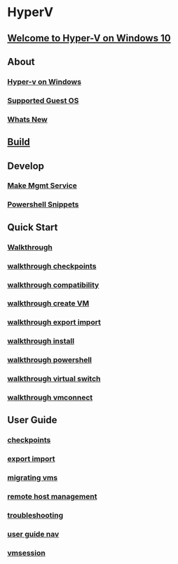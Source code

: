 # HyperV

## [Welcome to Hyper-V on Windows 10](windows_welcome.md)

## About

### [Hyper-v on Windows](about/hyperv_on_windows_new.md)

### [Supported Guest OS](about/supported_guest_os.md)

### [Whats New](about/whats_new.md)

## [Build](about/build.md)

## Develop

### [Make Mgmt Service](develop/make_mgmt_service.md)

### [Powershell Snippets](develop/powershell_snippets.md)

## Quick Start

### [Walkthrough](quick_start/walkthrough.md)

### [walkthrough checkpoints](quick_start/walkthrough_checkpoints.md)

### [walkthrough compatibility](quick_start/walkthrough_compatibility.md)

### [walkthrough create VM](quick_start/walkthrough_create_vm.md)

### [walkthrough export import](quick_start/walkthrough_export_import.md)

### [walkthrough install](quick_start/walkthrough_install.md)

### [walkthrough powershell](quick_start/walkthrough_powershell.md)

### [walkthrough virtual switch](quick_start/walkthrough_virtual_switch.md)

### [walkthrough vmconnect](quick_start/walkthrough_vmconnect.md)

## User Guide

### [checkpoints](user_guide/checkpoints.md)

### [export import](user_guide/export_import.md)

### [migrating vms](user_guide/migrating_vms.md)

### [remote host management](user_guide/remote_host_management.md)

### [troubleshooting](user_guide/troubleshooting.md)

### [user guide nav](user_guide/user_guide_nav.md)

### [vmsession](user_guide/vmsession.md)


